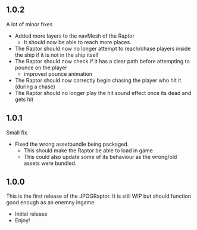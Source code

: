 ## 1.0.2
A lot of minor fixes
- Added more layers to the navMesh of the Raptor
    - It should now be able to reach more places.
- The Raptor should now no longer attempt to reach/chase players inside the ship if it is not in the ship itself
- The Raptor should now check if it has a clear path before attempting to pounce on the player
    - improved pounce animation
- The Raptor should now correctly begin chasing the player who hit it (during a chase)
- The Raptor should no longer play the hit sound effect once its dead and gets hit

## 1.0.1
Small fix.
- Fixed the wrong assetbundle being packaged.
    - This should make the Raptor be able to load in game
    - This could also update some of its behaviour as the wrong/old assets were bundled.

## 1.0.0
This is the first release of the JPOGRaptor.
It is still WIP but should function good enough as an enemny ingame.
- Initial release
- Enjoy!